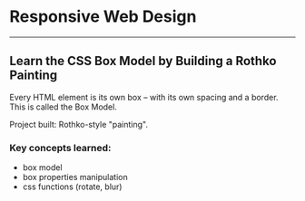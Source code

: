 # Responsive Web Design
---
## Learn the CSS Box Model by Building a Rothko Painting
Every HTML element is its own box – with its own spacing and a border. This is called the Box Model.

Project built: Rothko-style "painting". 

### Key concepts learned:
- box model
- box properties manipulation
- css functions (rotate, blur)
